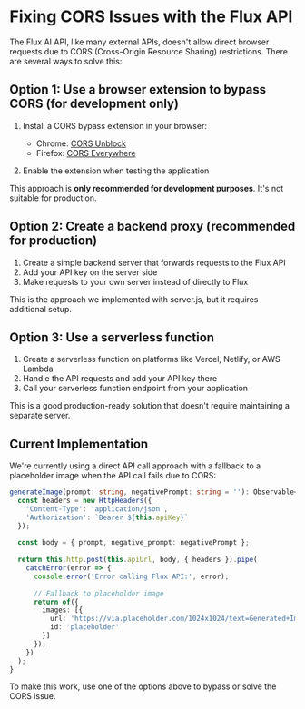 # Fixing CORS Issues with the Flux API

The Flux AI API, like many external APIs, doesn't allow direct browser requests due to CORS (Cross-Origin Resource Sharing) restrictions. There are several ways to solve this:

## Option 1: Use a browser extension to bypass CORS (for development only)

1. Install a CORS bypass extension in your browser:
   - Chrome: [CORS Unblock](https://chrome.google.com/webstore/detail/cors-unblock/lfhmikememgdcahcdlaciloancbhjino)
   - Firefox: [CORS Everywhere](https://addons.mozilla.org/en-US/firefox/addon/cors-everywhere/)

2. Enable the extension when testing the application

This approach is **only recommended for development purposes**. It's not suitable for production.

## Option 2: Create a backend proxy (recommended for production)

1. Create a simple backend server that forwards requests to the Flux API
2. Add your API key on the server side
3. Make requests to your own server instead of directly to Flux

This is the approach we implemented with server.js, but it requires additional setup.

## Option 3: Use a serverless function

1. Create a serverless function on platforms like Vercel, Netlify, or AWS Lambda
2. Handle the API requests and add your API key there
3. Call your serverless function endpoint from your application

This is a good production-ready solution that doesn't require maintaining a separate server.

## Current Implementation

We're currently using a direct API call approach with a fallback to a placeholder image when the API call fails due to CORS:

```typescript
generateImage(prompt: string, negativePrompt: string = ''): Observable<any> {
  const headers = new HttpHeaders({
    'Content-Type': 'application/json',
    'Authorization': `Bearer ${this.apiKey}`
  });
  
  const body = { prompt, negative_prompt: negativePrompt };
  
  return this.http.post(this.apiUrl, body, { headers }).pipe(
    catchError(error => {
      console.error('Error calling Flux API:', error);
      
      // Fallback to placeholder image
      return of({
        images: [{
          url: 'https://via.placeholder.com/1024x1024/text=Generated+Image',
          id: 'placeholder'
        }]
      });
    })
  );
}
```

To make this work, use one of the options above to bypass or solve the CORS issue. 